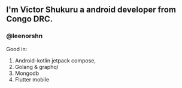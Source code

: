 ## I'm Victor Shukuru a android developer from Congo DRC.
### @leenorshn
Good in: 
1. Android-kotlin jetpack compose,
2. Golang & graphql
3. Mongodb
4. Flutter mobile


